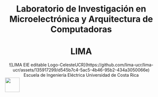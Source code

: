 <div align="center">
  <h1 align="center">Laboratorio de Investigación en Microelectrónica y Arquitectura de Computadoras</h1>
  <h1 align="center">LIMA</h1>![LIMA EIE editable Logo-CelesteUCR](https://github.com/lima-ucr/lima-ucr/assets/135917299/d545b7c4-5ac5-4b46-95b2-434a3050066e)

  </h2>Escuela de Ingeniería Eléctrica</h2>
  </h2>Universidad de Costa Rica</h2>
</div>

<img src="[https://github.com/favicon.ico](https://github.com/lima-ucr/lima-ucr/assets/135917299/1cfcd8b6-7aa9-4580-9045-a70d48388ef9)https://github.com/lima-ucr/lima-ucr/assets/135917299/1cfcd8b6-7aa9-4580-9045-a70d48388ef9" width="48">
